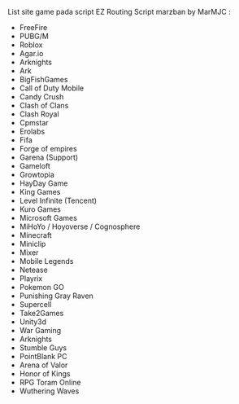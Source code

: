 List site game pada script EZ Routing Script marzban by MarMJC : 


- FreeFire
- PUBG/M
- Roblox
- Agar.io
- Arknights 
- Ark
- BigFishGames
- Call of Duty Mobile
- Candy Crush
- Clash of Clans
- Clash Royal
- Cpmstar
- Erolabs
- Fifa
- Forge of empires
- Garena (Support)
- Gameloft
- Growtopia
- HayDay Game
- King Games
- Level Infinite (Tencent)
- Kuro Games
- Microsoft Games
- MiHoYo / Hoyoverse / Cognosphere
- Minecraft
- Miniclip
- Mixer
- Mobile Legends
- Netease
- Playrix
- Pokemon GO
- Punishing Gray Raven
- Supercell
- Take2Games
- Unity3d
- War Gaming
- Arknights 
- Stumble Guys 
- PointBlank PC
- Arena of Valor 
- Honor of Kings 
- RPG Toram Online
- Wuthering Waves 
